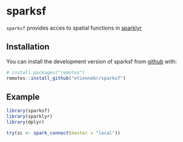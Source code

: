 
<!-- README.md is generated from README.Rmd. Please edit that file -->
sparksf
=======

`sparksf` provides acces to spatial functions in [sparklyr](https://github.com/rstudio/sparklyr)

Installation
------------

You can install the development version of sparksf from [github](https://github.com/etiennebr/sparksf) with:

``` r
# install.packages("remotes")
remotes::install_github("etiennebr/sparksf")
```

Example
-------

``` r
library(sparksf)
library(sparklyr)
library(dplyr)

try(sc <- spark_connect(master = "local"))
```
